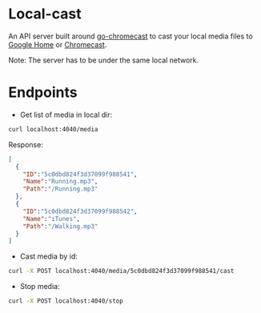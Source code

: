 # Local-cast

An API server built around [go-chromecast](https://github.com/vishen/go-chromecast) to cast your local media files to
[Google Home](https://store.google.com/ca/product/google_home) or [Chromecast](https://store.google.com/product/chromecast).

Note: The server has to be under the same local network.

# Endpoints

- Get list of media in local dir:
```bash
curl localhost:4040/media
```

Response:
```json
[
  {
    "ID":"5c0dbd824f3d37099f988541",
    "Name":"Running.mp3",
    "Path":"/Running.mp3"
  },
  {
    "ID":"5c0dbd824f3d37099f988542",
    "Name":"iTunes",
    "Path":"/Walking.mp3"
  }
]
```

- Cast media by id:
```bash
curl -X POST localhost:4040/media/5c0dbd824f3d37099f988541/cast
```

- Stop media:
```bash
curl -X POST localhost:4040/stop
```